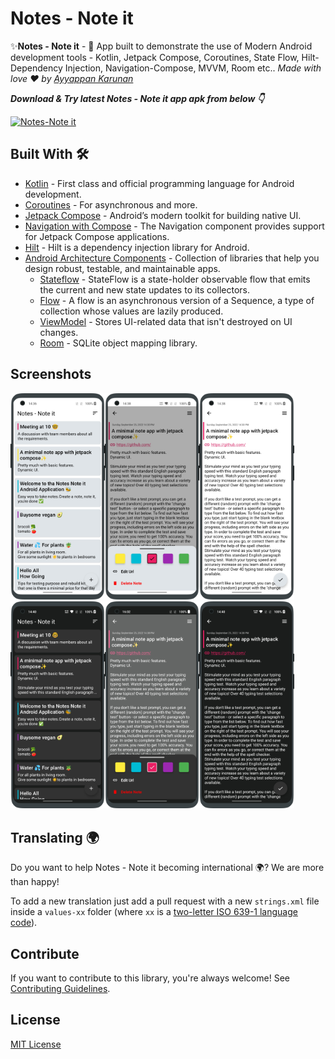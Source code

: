 # Notes - Note it
✨**Notes - Note it** - 📝 App built to demonstrate the use of Modern Android development tools - Kotlin, Jetpack Compose, Coroutines, State Flow, Hilt-Dependency Injection, Navigation-Compose, MVVM, Room etc..  *Made with love ❤️ by [Ayyappan Karunan](https://github.com/ayyappankarunan)*

***Download & Try latest Notes - Note it app apk from below 👇***

[![Notes-Note it](https://img.shields.io/badge/Notes%20Note%20it%20%E2%9C%A8-APK-green.svg?style=for-the-badge&logo=android)](https://github.com/ayyappankarunan/Notes_Note_it/releases/download/v1.0/notes-note-it.apk)


## Built With 🛠
- [Kotlin](https://kotlinlang.org/) - First class and official programming language for Android development.
- [Coroutines](https://kotlinlang.org/docs/reference/coroutines-overview.html) - For asynchronous and more.
- [Jetpack Compose](https://developer.android.com/jetpack/compose) - Android’s modern toolkit for building native UI.
- [Navigation with Compose](https://developer.android.com/jetpack/compose/navigation) - The Navigation component provides support for Jetpack Compose applications.
- [Hilt](https://developer.android.com/training/dependency-injection/hilt-android) - Hilt is a dependency injection library for Android.
- [Android Architecture Components](https://developer.android.com/topic/libraries/architecture) - Collection of libraries that help you design robust, testable, and maintainable apps.
  - [Stateflow](https://developer.android.com/kotlin/flow/stateflow-and-sharedflow) - StateFlow is a state-holder observable flow that emits the current and new state updates to its collectors.
  - [Flow](https://kotlinlang.org/docs/reference/coroutines/flow.html) - A flow is an asynchronous version of a Sequence, a type of collection whose values are lazily produced.
  - [ViewModel](https://developer.android.com/topic/libraries/architecture/viewmodel) - Stores UI-related data that isn't destroyed on UI changes.
  - [Room](https://developer.android.com/topic/libraries/architecture/room) - SQLite object mapping library.

Screenshots
-----------
<img src="media/notes_1_light.png" width="30%"/><img src="media/notes_2_light.png" width="30%"/><img src="media/notes_3_light.png" width="30%"/>
<img src="media/notes_1_dark.png" width="30%"/><img src="media/notes_2_dark.png" width="30%"/><img src="media/notes_3_dark.png" width="30%"/>

## Translating 🌍

Do you want to help Notes - Note it becoming international 🌍? We are more than happy!

To add a new translation just add a pull request with a new `strings.xml` file inside a `values-xx` folder (where `xx` is a [two-letter ISO 639-1 language code](https://en.wikipedia.org/wiki/ISO_639-1)).


## Contribute
If you want to contribute to this library, you're always welcome!
See [Contributing Guidelines](https://github.com/ayyappankarunan/Notes_Note_it/blob/master/CONTRIBUTION.md).

## License

[MIT License](LICENSE)
